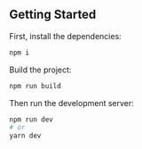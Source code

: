 ## Getting Started

First, install the dependencies:

```bash
npm i
```

Build the project:

```bash
npm run build
```

Then run the development server:

```bash
npm run dev
# or
yarn dev
```
